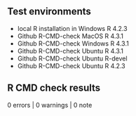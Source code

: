 ## Test environments

- local R installation in Windows R 4.2.3
- Github R-CMD-check MacOS R 4.3.1
- Github R-CMD-check Windows R 4.3.1
- Github R-CMD-check Ubuntu R 4.3.1
- Github R-CMD-check Ubuntu R-devel
- Github R-CMD-check Ubuntu R 4.2.3

## R CMD check results

0 errors | 0 warnings | 0 note
